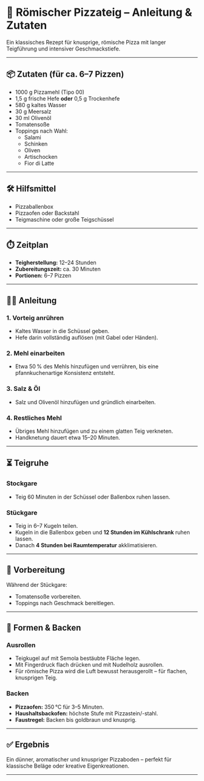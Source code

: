 # 🍕 Römischer Pizzateig – Anleitung & Zutaten

Ein klassisches Rezept für knusprige, römische Pizza mit langer Teigführung und intensiver Geschmackstiefe.

---

## 📦 Zutaten (für ca. 6–7 Pizzen)

- 1000 g Pizzamehl (Tipo 00)
- 1,5 g frische Hefe **oder** 0,5 g Trockenhefe
- 580 g kaltes Wasser
- 30 g Meersalz
- 30 ml Olivenöl
- Tomatensoße
- Toppings nach Wahl:
  - Salami
  - Schinken
  - Oliven
  - Artischocken
  - Fior di Latte

---

## 🛠️ Hilfsmittel

- Pizzaballenbox
- Pizzaofen oder Backstahl
- Teigmaschine oder große Teigschüssel

---

## ⏱️ Zeitplan

- **Teigherstellung:** 12–24 Stunden
- **Zubereitungszeit:** ca. 30 Minuten
- **Portionen:** 6–7 Pizzen

---

## 🧑‍🍳 Anleitung

### 1. Vorteig anrühren
- Kaltes Wasser in die Schüssel geben.
- Hefe darin vollständig auflösen (mit Gabel oder Händen).

### 2. Mehl einarbeiten
- Etwa 50 % des Mehls hinzufügen und verrühren, bis eine pfannkuchenartige Konsistenz entsteht.

### 3. Salz & Öl
- Salz und Olivenöl hinzufügen und gründlich einarbeiten.

### 4. Restliches Mehl
- Übriges Mehl hinzufügen und zu einem glatten Teig verkneten.
- Handknetung dauert etwa 15–20 Minuten.

---

## ⏳ Teigruhe

### Stockgare
- Teig 60 Minuten in der Schüssel oder Ballenbox ruhen lassen.

### Stückgare
- Teig in 6–7 Kugeln teilen.
- Kugeln in die Ballenbox geben und **12 Stunden im Kühlschrank** ruhen lassen.
- Danach **4 Stunden bei Raumtemperatur** akklimatisieren.

---

## 🍅 Vorbereitung

Während der Stückgare:
- Tomatensoße vorbereiten.
- Toppings nach Geschmack bereitlegen.

---

## 🍕 Formen & Backen

### Ausrollen
- Teigkugel auf mit Semola bestäubte Fläche legen.
- Mit Fingerdruck flach drücken und mit Nudelholz ausrollen.
- Für römische Pizza wird die Luft bewusst herausgerollt – für flachen, knusprigen Teig.

### Backen
- **Pizzaofen:** 350 °C für 3–5 Minuten.
- **Haushaltsbackofen:** höchste Stufe mit Pizzastein/-stahl.
- **Faustregel:** Backen bis goldbraun und knusprig.

---

## ✅ Ergebnis

Ein dünner, aromatischer und knuspriger Pizzaboden – perfekt für klassische Beläge oder kreative Eigenkreationen.

---


